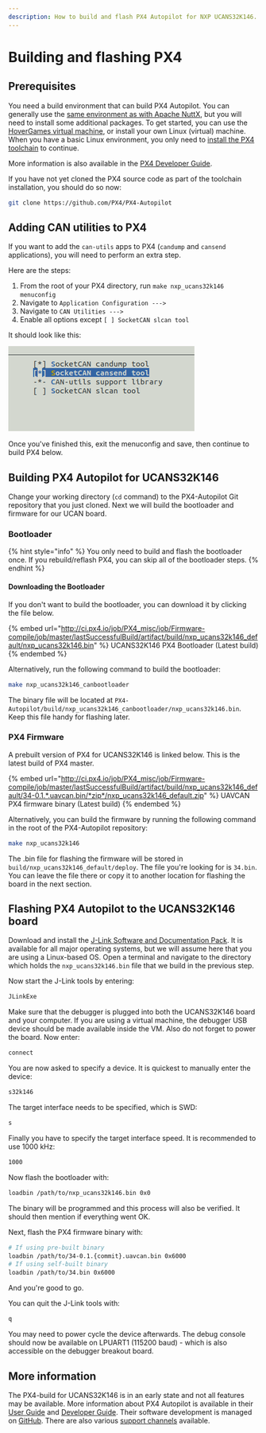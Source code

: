 ```yaml
---
description: How to build and flash PX4 Autopilot for NXP UCANS32K146.
---
```


# Building and flashing PX4

## Prerequisites

You need a build environment that can build PX4 Autopilot. You can generally use the [same environment as with Apache NuttX](../apache-nuttx/building-and-flashing-nuttx.md#toolchain), but you will need to install some additional packages. To get started, you can use the [HoverGames virtual machine](https://nxp.gitbook.io/hovergames/developerguide/tools), or install your own Linux (virtual) machine. When you have a basic Linux environment, you only need to [install the PX4 toolchain](https://nxp.gitbook.io/hovergames/developerguide/tools/toolchain-installation) to continue.&#x20;

More information is also available in the [PX4 Developer Guide](https://dev.px4.io/master/en/setup/getting\_started.html).

If you have not yet cloned the PX4 source code as part of the toolchain installation, you should do so now:

```bash
git clone https://github.com/PX4/PX4-Autopilot
```

## Adding CAN utilities to PX4

If you want to add the `can-utils` apps to PX4 (`candump` and `cansend` applications), you will need to perform an extra step.&#x20;

Here are the steps:

1. From the root of your PX4 directory, run `make nxp_ucans32k146 menuconfig`
2. Navigate to `Application Configuration --->`
3. Navigate to `CAN Utilities --->`
4. Enable all options except `[ ] SocketCAN slcan tool`

It should look like this:

![](<../.gitbook/assets/image (18).png>)

Once you've finished this, exit the menuconfig and save, then continue to build PX4 below.

## Building PX4 Autopilot for UCANS32K146

Change  your working directory (`cd` command) to the PX4-Autopilot Git repository that you just cloned. Next we will build the bootloader and firmware for our UCAN board.

### Bootloader

{% hint style="info" %}
You only need to build and flash the bootloader once. If you rebuild/reflash PX4, you can skip all of the bootloader steps.
{% endhint %}

#### Downloading the Bootloader

If you don't want to build the bootloader, you can download it by clicking the file below.

{% embed url="http://ci.px4.io/job/PX4_misc/job/Firmware-compile/job/master/lastSuccessfulBuild/artifact/build/nxp_ucans32k146_default/nxp_ucans32k146.bin" %}
UCANS32K146 PX4 Bootloader (Latest build)
{% endembed %}

Alternatively, run the following command to build the bootloader:

```bash
make nxp_ucans32k146_canbootloader
```

The binary file will be located at `PX4-Autopilot/build/nxp_ucans32k146_canbootloader/nxp_ucans32k146.bin`. Keep this file handy for flashing later.

### PX4 Firmware

A prebuilt version of PX4 for UCANS32K146 is linked below. This is the latest build of PX4 master.

{% embed url="http://ci.px4.io/job/PX4_misc/job/Firmware-compile/job/master/lastSuccessfulBuild/artifact/build/nxp_ucans32k146_default/34-0.1.*.uavcan.bin/*zip*/nxp_ucans32k146_default.zip" %}
UAVCAN PX4 firmware binary (Latest build)
{% endembed %}

Alternatively, you can build the firmware by running the following command in the root of the PX4-Autopilot repository:

```bash
make nxp_ucans32k146
```

The .bin file for flashing the firmware will be stored in `build/nxp_ucans32k146_default/deploy`. The file you're looking for is `34.bin`. You can leave the file there or copy it to another location for flashing the board in the next section.

## Flashing PX4 Autopilot to the UCANS32K146 board

Download and install the [J-Link Software and Documentation Pack](https://www.segger.com/downloads/jlink#J-LinkSoftwareAndDocumentationPack). It is available for all major operating systems, but we will assume here that you are using a Linux-based OS. Open a terminal and navigate to the directory which holds the `nxp_ucans32k146.bin` file that we build in the previous step.

Now start the J-Link tools by entering:

```bash
JLinkExe
```

Make sure that the debugger is plugged into both the UCANS32K146 board and your computer. If you are using a virtual machine, the debugger USB device should be made available inside the VM. Also do not forget to power the board. Now enter:

```bash
connect
```

You are now asked to specify a device. It is quickest to manually enter the device:

```bash
s32k146
```

The target interface needs to be specified, which is SWD:

```bash
s
```

Finally you have to specify the target interface speed. It is recommended to use 1000 kHz:

```bash
1000
```

Now flash the bootloader with:

```bash
loadbin /path/to/nxp_ucans32k146.bin 0x0
```

The binary will be programmed and this process will also be verified. It should then mention if everything went OK.&#x20;

Next, flash the PX4 firmware binary with:

```bash
# If using pre-built binary
loadbin /path/to/34-0.1.{commit}.uavcan.bin 0x6000
# If using self-built binary
loadbin /path/to/34.bin 0x6000
```

And you're good to go.

You can quit the J-Link tools with:

```bash
q
```

You may need to power cycle the device afterwards. The debug console should now be available on LPUART1 (115200 baud) - which is also accessible on the debugger breakout board.



## More information

The PX4-build for UCANS32K146 is in an early state and not all features may be available. More information about PX4 Autopilot is available in their [User Guide](http://docs.px4.io/master/en/) and [Developer Guide](https://dev.px4.io/master/en/). Their software development is managed on [GitHub](https://github.com/PX4/PX4-Autopilot). There are also various [support channels](https://dev.px4.io/master/en/contribute/support.html) available.
